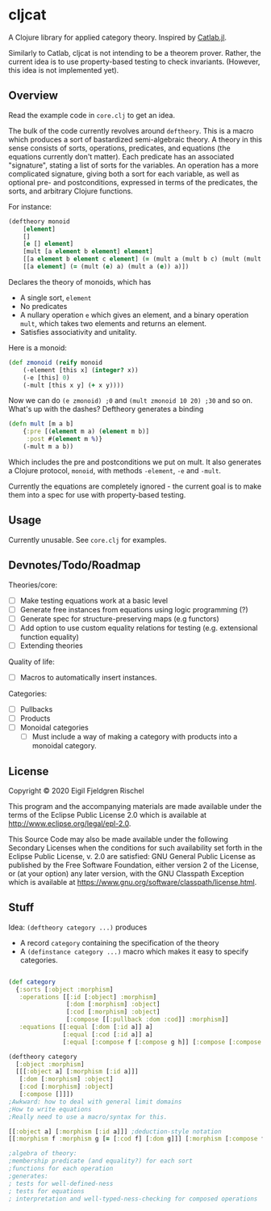 # cljcat

A Clojure library for applied category theory. Inspired by [Catlab.jl](https://github.com/epatters/catlab).

Similarly to Catlab, cljcat is not intending to be a theorem prover.
Rather, the current idea is to use property-based testing to check invariants.
(However, this idea is not implemented yet).

## Overview

Read the example code in `core.clj` to get an idea.

The bulk of the code currently revolves around `deftheory`.
This is a macro which produces a sort of bastardized semi-algebraic theory.
A theory in this sense consists of sorts, operations, predicates, and equations (the equations currently don't matter).
Each predicate has an associated "signature", stating a list of sorts for the variables.
An operation has a more complicated signature, giving both a sort for each variable, as well as optional pre- and postconditions, expressed in terms of the predicates, the sorts, and arbitrary Clojure functions.

For instance:
```clojure
(deftheory monoid
    [element]
    []
    [e [] element]
    [mult [a element b element] element]
    [[a element b element c element] (= (mult a (mult b c) (mult (mult a b) c)))]
    [[a element] (= (mult (e) a) (mult a (e)) a)])
```
Declares the theory of monoids, which has
- A single sort, `element`
- No predicates
- A nullary operation `e` which gives an element, and a binary operation `mult`, which takes two elements and returns an element.
- Satisfies associativity and unitality.

Here is a monoid:
```clojure
(def zmonoid (reify monoid
    (-element [this x] (integer? x))
    (-e [this] 0)
    (-mult [this x y] (+ x y))))
```
Now we can do `(e zmonoid) ;0` and `(mult zmonoid 10 20) ;30` and so on.
What's up with the dashes? Deftheory generates a binding
```clojure
(defn mult [m a b]
    {:pre [(element m a) (element m b)]
     :post #(element m %)}
    (-mult m a b))
```
Which includes the pre and postconditions we put on mult.
It also generates a Clojure protocol, `monoid`, with methods `-element`, `-e` and `-mult`.

Currently the equations are completely ignored - the current goal is to make them into a spec for use with property-based testing.

## Usage

Currently unusable. See `core.clj` for examples.

## Devnotes/Todo/Roadmap

Theories/core:

- [ ] Make testing equations work at a basic level
- [ ] Generate free instances from equations using logic programming (?)
- [ ] Generate spec for structure-preserving maps (e.g functors)
- [ ] Add option to use custom equality relations for testing (e.g. extensional function equality)
- [ ] Extending theories

Quality of life:

- [ ] Macros to automatically insert instances.

Categories:

- [ ] Pullbacks
- [ ] Products
- [ ] Monoidal categories
  - [ ] Must include a way of making a category with products into a monoidal category.

## License

Copyright © 2020 Eigil Fjeldgren Rischel

This program and the accompanying materials are made available under the
terms of the Eclipse Public License 2.0 which is available at
http://www.eclipse.org/legal/epl-2.0.

This Source Code may also be made available under the following Secondary
Licenses when the conditions for such availability set forth in the Eclipse
Public License, v. 2.0 are satisfied: GNU General Public License as published by
the Free Software Foundation, either version 2 of the License, or (at your
option) any later version, with the GNU Classpath Exception which is available
at https://www.gnu.org/software/classpath/license.html.

## Stuff

Idea: `(deftheory category ...)` produces

- A record `category` containing the specification of the theory
- A `(definstance category ...)` macro which makes it easy to specify categories.

```clojure

(def category
  {:sorts [:object :morphism]
   :operations [[:id [:object] :morphism]
                [:dom [:morphism] :object]
                [:cod [:morphism] :object]
                [:compose [[:pullback :dom :cod]] :morphism]]
   :equations [[:equal [:dom [:id a]] a]
               [:equal [:cod [:id a]] a]
               [:equal [:compose f [:compose g h]] [:compose [:compose f g] h]]]})

(deftheory category
  [:object :morphism]
  [[[:object a] [:morphism [:id a]]]
   [:dom [:morphism] :object]
   [:cod [:morphism] :object]
   [:compose []]])
;Awkward: how to deal with general limit domains
;How to write equations
;Really need to use a macro/syntax for this.

[[:object a] [:morphism [:id a]]] ;deduction-style notation
[[:morphism f :morphism g [= [:cod f] [:dom g]]] [:morphism [:compose f g]]];allows for a more natural description of "partially defined maps"

;algebra of theory:
;membership predicate (and equality?) for each sort
;functions for each operation
;generates:
; tests for well-defined-ness
; tests for equations
; interpretation and well-typed-ness-checking for composed operations
```
